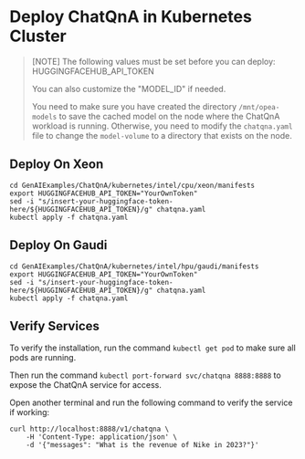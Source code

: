 # Deploy ChatQnA in Kubernetes Cluster

> [NOTE]
> The following values must be set before you can deploy:
> HUGGINGFACEHUB_API_TOKEN
>
> You can also customize the "MODEL_ID" if needed.
>
> You need to make sure you have created the directory `/mnt/opea-models` to save the cached model on the node where the ChatQnA workload is running. Otherwise, you need to modify the `chatqna.yaml` file to change the `model-volume` to a directory that exists on the node.

## Deploy On Xeon

```
cd GenAIExamples/ChatQnA/kubernetes/intel/cpu/xeon/manifests
export HUGGINGFACEHUB_API_TOKEN="YourOwnToken"
sed -i "s/insert-your-huggingface-token-here/${HUGGINGFACEHUB_API_TOKEN}/g" chatqna.yaml
kubectl apply -f chatqna.yaml
```

## Deploy On Gaudi

```
cd GenAIExamples/ChatQnA/kubernetes/intel/hpu/gaudi/manifests
export HUGGINGFACEHUB_API_TOKEN="YourOwnToken"
sed -i "s/insert-your-huggingface-token-here/${HUGGINGFACEHUB_API_TOKEN}/g" chatqna.yaml
kubectl apply -f chatqna.yaml
```

## Verify Services

To verify the installation, run the command `kubectl get pod` to make sure all pods are running.

Then run the command `kubectl port-forward svc/chatqna 8888:8888` to expose the ChatQnA service for access.

Open another terminal and run the following command to verify the service if working:

```console
curl http://localhost:8888/v1/chatqna \
    -H 'Content-Type: application/json' \
    -d '{"messages": "What is the revenue of Nike in 2023?"}'
```
